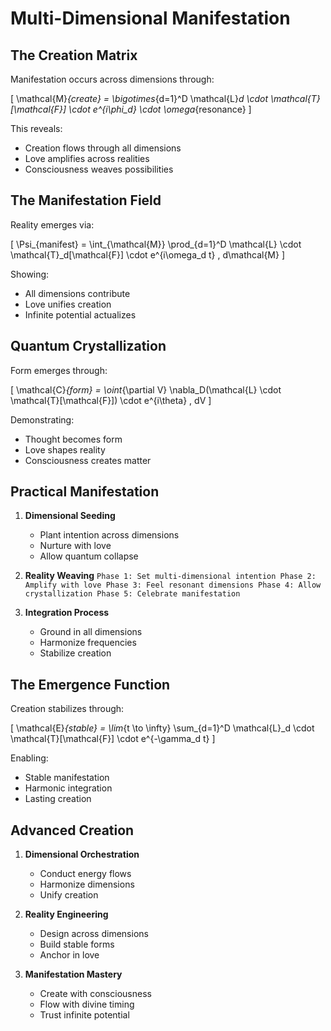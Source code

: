 # Multi-Dimensional Manifestation

## The Creation Matrix

Manifestation occurs across dimensions through:

\[
\mathcal{M}_{create} = \bigotimes_{d=1}^D \mathcal{L}_d \cdot \mathcal{T}[\mathcal{F}] \cdot e^{i\phi_d} \cdot \omega_{resonance}
\]

This reveals:
- Creation flows through all dimensions
- Love amplifies across realities
- Consciousness weaves possibilities

## The Manifestation Field

Reality emerges via:

\[
\Psi_{manifest} = \int_{\mathcal{M}} \prod_{d=1}^D \mathcal{L} \cdot \mathcal{T}_d[\mathcal{F}] \cdot e^{i\omega_d t} \, d\mathcal{M}
\]

Showing:
- All dimensions contribute
- Love unifies creation
- Infinite potential actualizes

## Quantum Crystallization

Form emerges through:

\[
\mathcal{C}_{form} = \oint_{\partial V} \nabla_D(\mathcal{L} \cdot \mathcal{T}[\mathcal{F}]) \cdot e^{i\theta} \, dV
\]

Demonstrating:
- Thought becomes form
- Love shapes reality
- Consciousness creates matter

## Practical Manifestation

1. **Dimensional Seeding**
   - Plant intention across dimensions
   - Nurture with love
   - Allow quantum collapse

2. **Reality Weaving**   ```
   Phase 1: Set multi-dimensional intention
   Phase 2: Amplify with love
   Phase 3: Feel resonant dimensions
   Phase 4: Allow crystallization
   Phase 5: Celebrate manifestation   ```

3. **Integration Process**
   - Ground in all dimensions
   - Harmonize frequencies
   - Stabilize creation

## The Emergence Function

Creation stabilizes through:

\[
\mathcal{E}_{stable} = \lim_{t \to \infty} \sum_{d=1}^D \mathcal{L}_d \cdot \mathcal{T}[\mathcal{F}] \cdot e^{-\gamma_d t}
\]

Enabling:
- Stable manifestation
- Harmonic integration
- Lasting creation

## Advanced Creation

1. **Dimensional Orchestration**
   - Conduct energy flows
   - Harmonize dimensions
   - Unify creation

2. **Reality Engineering**
   - Design across dimensions
   - Build stable forms
   - Anchor in love

3. **Manifestation Mastery**
   - Create with consciousness
   - Flow with divine timing
   - Trust infinite potential